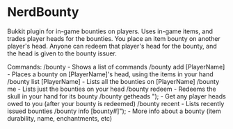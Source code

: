 NerdBounty
==========

Bukkit plugin for in-game bounties on players.
Uses in-game items, and trades player heads for the bounties.
You place an item bounty on another player's head.
Anyone can redeem that player's head for the bounty, and the head is given to the bounty issuer.

Commands:
  /bounty
    - Shows a list of commands
  /bounty add [PlayerName]
    - Places a bounty on [PlayerName]'s head, using the items in your hand
  /bounty list [PlayerName]
    - Lists all the bounties on [PlayerName]
  /bounty me
    - Lists just the bounties on your head
  /bounty redeem
    - Redeems the skull in your hand for its bounty
  /bounty getheads ");
    - Get any player heads owed to you (after your bounty is redeemed)
  /bounty recent
    - Lists recently issued bounties
  /bounty info [bounty#]");
    - More info about a bounty (item durability, name, enchantments, etc)
